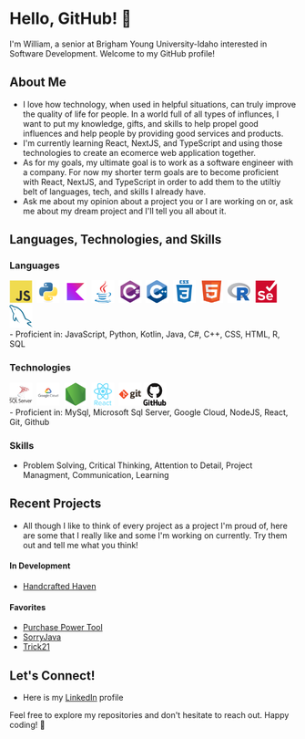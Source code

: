 

<!--
## Hi there 👋
**wcamer/wcamer** is a ✨ _special_ ✨ repository because its `README.md` (this file) appears on your GitHub profile.

Here are some ideas to get you started:

- 🔭 I’m currently working on ...
- 🌱 I’m currently learning ...
- 👯 I’m looking to collaborate on ...
- 🤔 I’m looking for help with ...
- 💬 Ask me about ...
- 📫 How to reach me: ...
- 😄 Pronouns: ...
- ⚡ Fun fact: ...

# <Your Name Here>
-->



# Hello, GitHub! 👋

I'm William, a senior at Brigham Young University-Idaho interested in Software Development. Welcome to my GitHub profile!

## About Me
- I love how technology, when used in helpful situations, can truly improve the quality of life for people.  In a world full of all types of influnces, I want to put my knowledge, gifts, and skills to help propel good influences and help people by providing good services and products.
- I'm currently learning React, NextJS, and TypeScript and using those technologies to create an ecomerce web application together.
- As for my goals, my ultimate goal is to work as a software engineer with a company.  For now my shorter term goals are to become proficient with React, NextJS, and TypeScript in order to add them to the utiltiy belt of languages, tech, and skills I already have.
- Ask me about my opinion about a project you or I are working on or, ask me about my dream project and I'll tell you all about it.

## Languages, Technologies, and Skills
### Languages
<div>
   <img src="https://github.com/devicons/devicon/blob/master/icons/javascript/javascript-original.svg" title="JavaScript" alt="JavaScript" width="40" height="40"/>&nbsp;
   <img src="https://github.com/devicons/devicon/blob/master/icons/python/python-original.svg" title="Python" alt="Python" width="40" height="40"/>&nbsp;
   <img src="https://github.com/devicons/devicon/blob/master/icons/kotlin/kotlin-original.svg" title="Kotlin" alt="Kotlin" width="40" height="40"/>&nbsp;
   <img src="https://github.com/devicons/devicon/blob/master/icons/java/java-original.svg" title="Java" alt="Java" width="40" height="40"/>&nbsp;
   <img src="https://github.com/devicons/devicon/blob/master/icons/csharp/csharp-original.svg" title="C Sharp" alt="C Sharp" width="40" height="40"/>&nbsp;
   <img src="https://github.com/devicons/devicon/blob/master/icons/cplusplus/cplusplus-original.svg" title="C Plus Plus" alt="C Plus Plus" width="40" height="40"/>&nbsp;
   <img src="https://github.com/devicons/devicon/blob/master/icons/css3/css3-plain-wordmark.svg"  title="CSS3" alt="CSS" width="40" height="40"/>&nbsp;
    <img src="https://github.com/devicons/devicon/blob/master/icons/html5/html5-original.svg" title="HTML5" alt="HTML" width="40" height="40"/>&nbsp;
     <img src="https://github.com/devicons/devicon/blob/master/icons/r/r-original.svg" title="R" alt="R" width="40" height="40"/>&nbsp;
   <img src="https://github.com/devicons/devicon/blob/master/icons/selenium/selenium-original.svg" title="Selenium" alt="Selenium" width="40" height="40"/>&nbsp;
   <img src="https://github.com/devicons/devicon/blob/master/icons/mysql/mysql-original.svg" title="Mysql" alt="Mysql" width="40" height="40"/>&nbsp;
</div>
- Proficient in: JavaScript, Python, Kotlin, Java, C#, C++, CSS, HTML, R, SQL

### Technologies

<div>
    <img src="https://github.com/devicons/devicon/blob/master/icons/microsoftsqlserver/microsoftsqlserver-original-wordmark.svg" title="Microsoft Sql Server" alt="Microsoft Sql Server" width="40" height="40"/>&nbsp;
    <img src="https://github.com/devicons/devicon/blob/master/icons/googlecloud/googlecloud-original-wordmark.svg" title="Google Cloud" alt="Google Cloud" width="40" height="40"/>&nbsp;
    <img src="https://github.com/devicons/devicon/blob/master/icons/nodejs/nodejs-original.svg" title="NodeJs" alt="NodeJs" width="40" height="40"/>&nbsp;
     <img src="https://github.com/devicons/devicon/blob/master/icons/react/react-original-wordmark.svg" title="React" alt="React" width="40" height="40"/>&nbsp;
    <img src="https://github.com/devicons/devicon/blob/master/icons/git/git-original-wordmark.svg" title="Git" **alt="Git" width="40" height="40"/>
     <img src="https://github.com/devicons/devicon/blob/master/icons/github/github-original-wordmark.svg" title="Github" alt="Github" width="40" height="40"/>
   
</div>
- Proficient in: MySql, Microsoft Sql Server, Google Cloud, NodeJS, React, Git, Github

### Skills
- Problem Solving, Critical Thinking, Attention to Detail, Project Managment, Communication, Learning

## Recent Projects
- All though I like to think of every project as a project I'm proud of, here are some that I really like and some I'm working on currently.  Try them out and tell me what you think!
#### In Development
- [Handcrafted Haven](https://github.com/wcamer/WDD-430-Handcrafted-Haven)

#### Favorites
- [Purchase Power Tool](https://github.com/wcamer/purchasePowerTool/tree/master/src)
- [SorryJava](https://github.com/wcamer/SorryJava/tree/master/src)
- [Trick21](https://github.com/wcamer/SorryJava/tree/master/src)


## Let's Connect!

- Here is my [LinkedIn](www.linkedin.com/in/william-cameron-000) profile

Feel free to explore my repositories and don't hesitate to reach out. Happy coding! 🚀
